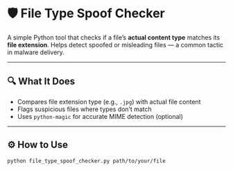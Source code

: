 # 🛡️ File Type Spoof Checker

A simple Python tool that checks if a file’s **actual content type** matches its **file extension**. Helps detect spoofed or misleading files — a common tactic in malware delivery.

---

## 🔍 What It Does

- Compares file extension type (e.g., `.jpg`) with actual file content
- Flags suspicious files where types don’t match
- Uses `python-magic` for accurate MIME detection (optional)

---

## ⚙️ How to Use

```bash
python file_type_spoof_checker.py path/to/your/file
